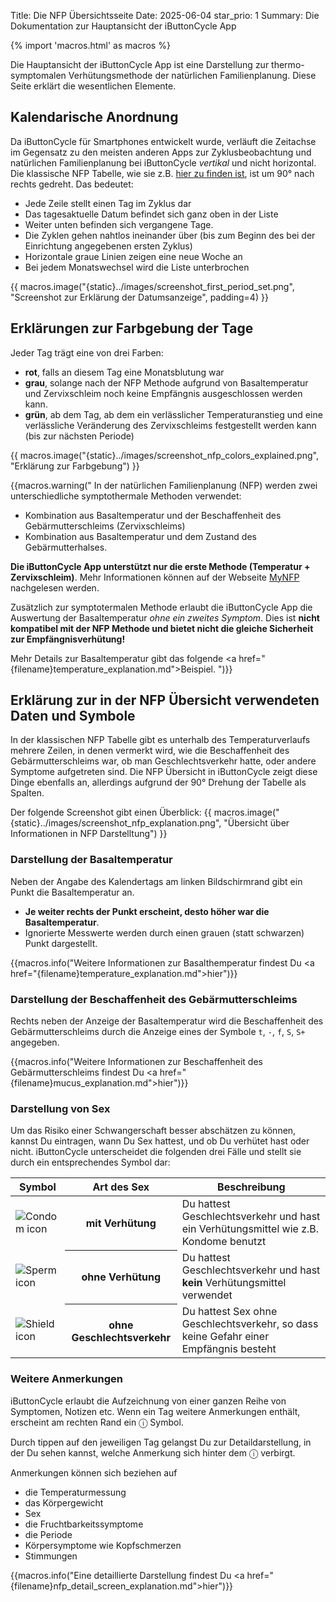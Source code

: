 Title: Die NFP Übersichtsseite
Date: 2025-06-04
star_prio: 1
Summary: Die Dokumentation zur Hauptansicht der iButtonCycle App

{% import 'macros.html' as macros %}

Die Hauptansicht der iButtonCycle App ist eine Darstellung zur thermo-symptomalen Verhütungsmethode der natürlichen Familienplanung. Diese Seite erklärt die wesentlichen Elemente.

## Kalendarische Anordnung

Da iButtonCycle für Smartphones entwickelt wurde, verläuft die Zeitachse im Gegensatz zu den meisten anderen Apps zur Zyklusbeobachtung und natürlichen Familienplanung bei iButtonCycle *vertikal* und nicht horizontal. Die klassische NFP Tabelle, wie sie z.B. [hier zu finden ist](https://www.familienplanung.de/fileadmin/user_upload/familienplanung.de/downloads/Zyklustabelle_1_.pdf), ist um 90° nach rechts gedreht. Das bedeutet:

* Jede Zeile stellt einen Tag im Zyklus dar
* Das tagesaktuelle Datum befindet sich ganz oben in der Liste
* Weiter unten befinden sich vergangene Tage.
* Die Zyklen gehen nahtlos ineinander über (bis zum Beginn des bei der Einrichtung angegebenen ersten Zyklus)
* Horizontale graue Linien zeigen eine neue Woche an
* Bei jedem Monatswechsel wird die Liste unterbrochen

{{ macros.image("{static}../images/screenshot_first_period_set.png", "Screenshot zur Erklärung der Datumsanzeige", padding=4) }}

## Erklärungen zur Farbgebung der Tage

Jeder Tag trägt eine von drei Farben:

* **rot**, falls an diesem Tag eine Monatsblutung war
* **grau**, solange nach der NFP Methode aufgrund von Basaltemperatur und Zervixschleim noch keine Empfängnis ausgeschlossen werden kann. 
* **grün**, ab dem Tag, ab dem ein verlässlicher Temperaturanstieg und eine verlässliche Veränderung des Zervixschleims festgestellt werden kann (bis zur nächsten Periode)

{{ macros.image("{static}../images/screenshot_nfp_colors_explained.png", "Erklärung zur Farbgebung") }}

{{macros.warning("
In der natürlichen Familienplanung (NFP) werden zwei unterschiedliche symptothermale Methoden verwendet:
<ul>
  <li>Kombination aus Basaltemperatur und der Beschaffenheit des Gebärmutterschleims (Zervixschleims)</li>
  <li>Kombination aus Basaltemperatur und dem Zustand des Gebärmutterhalses.</li>
</ul>
<strong>Die iButtonCycle App unterstützt nur die erste Methode (Temperatur + Zervixschleim)</strong>. Mehr Informationen können auf der Webseite <a href=\"https://www.mynfp.de/nfp-regeln\">MyNFP</a> nachgelesen werden.

<p>Zusätzlich zur symptotermalen Methode erlaubt die iButtonCycle App die Auswertung der Basaltemperatur <em>ohne ein zweites Symptom</em>. Dies ist <strong>nicht kompatibel mit der NFP Methode und bietet nicht die gleiche Sicherheit zur Empfängnisverhütung!</strong></p>

Mehr Details zur Basaltemperatur gibt das folgende <a href=\"{filename}temperature_explanation.md\">Beispiel</a>.
")}}


## Erklärung zur in der NFP Übersicht verwendeten Daten und Symbole

In der klassischen NFP Tabelle gibt es unterhalb des Temperaturverlaufs mehrere Zeilen, in denen vermerkt wird, wie die Beschaffenheit des Gebärmutterschleims war, ob man Geschlechtsverkehr hatte, oder andere Symptome aufgetreten sind. Die NFP Übersicht in iButtonCycle zeigt diese Dinge ebenfalls an, allerdings aufgrund der 90° Drehung der Tabelle als Spalten.

Der folgende Screenshot gibt einen Überblick:
{{ macros.image("{static}../images/screenshot_nfp_explanation.png", "Übersicht über Informationen in NFP Darstelltung") }}

### Darstellung der Basaltemperatur

Neben der Angabe des Kalendertags am linken Bildschirmrand gibt ein Punkt die Basaltemperatur an. 

* **Je weiter rechts der Punkt erscheint, desto höher war die Basaltemperatur**. 
* Ignorierte Messwerte werden durch einen grauen (statt schwarzen) Punkt dargestellt.

{{macros.info("Weitere Informationen zur Basalthemperatur findest Du <a href=\"{filename}temperature_explanation.md\">hier</a>")}}

### Darstellung der Beschaffenheit des Gebärmutterschleims

Rechts neben der Anzeige der Basaltemperatur wird die Beschaffenheit des Gebärmutterschleims durch die Anzeige eines der Symbole `t`, `-`, `f`, `S`, `S+` angegeben.

{{macros.info("Weitere Informationen zur Beschaffenheit des Gebärmutterschleims findest Du <a href=\"{filename}mucus_explanation.md\">hier</a>")}}

### Darstellung von Sex

Um das Risiko einer Schwangerschaft besser abschätzen zu können, kannst Du eintragen, wann Du Sex hattest, und ob Du verhütet hast oder nicht. iButtonCycle unterscheidet die folgenden drei Fälle und stellt sie durch ein entsprechendes Symbol dar:

<div class="table-responsive">
<table class="table">
<thead><tr><th>Symbol</th><th>Art des Sex</th><th>Beschreibung</th></thead>
<tbody>
<tr><td><img src="{static}../images/condom.png" alt="Condom icon"/></td><th scope="row">mit Verhütung</th><td>Du hattest Geschlechtsverkehr und hast ein Verhütungsmittel wie z.B. Kondome benutzt</td></tr>
<tr><td><img src="{static}../images/sperm.png" alt="Sperm icon"/></td><th scope="row">ohne Verhütung</th><td>Du hattest Geschlechtsverkehr und hast <strong>kein</strong> Verhütungsmittel verwendet</td></tr>
<tr><td><img src="{static}../images/shield.png" alt="Shield icon"/></td><th scope="row">ohne Geschlechtsverkehr</th><td>Du hattest Sex ohne Geschlechtsverkehr, so dass keine Gefahr einer Empfängnis besteht</td></tr>
</tbody>
</table>
</div>

### Weitere Anmerkungen

iButtonCycle erlaubt die Aufzeichnung von einer ganzen Reihe von Symptomen, Notizen etc. Wenn ein Tag weitere Anmerkungen enthält, erscheint am rechten Rand ein &#9432; Symbol.

Durch tippen auf den jeweiligen Tag gelangst Du zur Detaildarstellung, in der Du sehen kannst, welche Anmerkung sich hinter dem &#9432; verbirgt.

Anmerkungen können sich beziehen auf

* die Temperaturmessung
* das Körpergewicht
* Sex
* die Fruchtbarkeitssymptome
* die Periode
* Körpersymptome wie Kopfschmerzen
* Stimmungen

{{macros.info("Eine detaillierte Darstellung findest Du <a href=\"{filename}nfp_detail_screen_explanation.md\">hier</a>")}}








